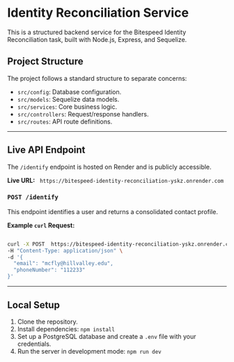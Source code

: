 # Identity Reconciliation Service

This is a structured backend service for the Bitespeed Identity Reconciliation task, built with Node.js, Express, and Sequelize.

## Project Structure

The project follows a standard structure to separate concerns:

- `src/config`: Database configuration.
- `src/models`: Sequelize data models.
- `src/services`: Core business logic.
- `src/controllers`: Request/response handlers.
- `src/routes`: API route definitions.

---

## Live API Endpoint

The `/identify` endpoint is hosted on Render and is publicly accessible.

**Live URL:** ` https://bitespeed-identity-reconciliation-yskz.onrender.com`

### `POST /identify`

This endpoint identifies a user and returns a consolidated contact profile.

**Example `curl` Request:**

```bash

curl -X POST  https://bitespeed-identity-reconciliation-yskz.onrender.com/identify \
-H "Content-Type: application/json" \
-d '{
  "email": "mcfly@hillvalley.edu",
  "phoneNumber": "112233"
}'
```

---

## Local Setup

1.  Clone the repository.
2.  Install dependencies: `npm install`
3.  Set up a PostgreSQL database and create a `.env` file with your credentials.
4.  Run the server in development mode: `npm run dev`
